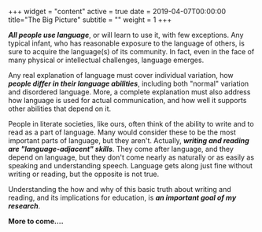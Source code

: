 +++
widget = "content"
active = true
date = 2019-04-07T00:00:00
title="The Big Picture"
subtitle = ""
weight = 1
+++

***All people use language***, or will learn to use it, with few
exceptions. Any typical infant, who has reasonable exposure to the
language of others, is sure to acquire the language(s) of its
community. In fact, even in the face of many physical or intellectual
challenges, language emerges.

Any real explanation of language must cover individual variation, how
***people differ in their language abilities***, including both
"normal" variation and disordered language. More, a complete
explanation must also address how language is used for actual
communication, and how well it supports other abilities that depend on
it.

People in literate societies, like ours, often think of the ability to
write and to read as a part of language. Many would consider these to
be the most important parts of language, but they aren't. Actually,
***writing and reading are "language-adjacent" skills***. They come
after language, and they depend on language, but they don't come
nearly as naturally or as easily as speaking and understanding
speech. Language gets along just fine without writing or reading, but
the opposite is not true.

Understanding the how and why of this basic truth about writing and
reading, and its implications for education, is ***an important goal
of my research***.

**More to come....**
